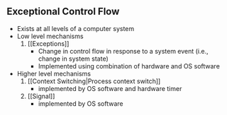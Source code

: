 ## Exceptional Control Flow
- Exists at all levels of a computer system
- Low level mechanisms
	1. [[Exceptions]]
		- Change in control flow in response to a system event (i.e., change in system state)
		- Implemented using combination of hardware and OS software
- Higher level mechanisms
	1. [[Context Switching|Process context switch]]
		- implemented by OS software and hardware timer
	2. [[Signal]]
		- implemented by OS software